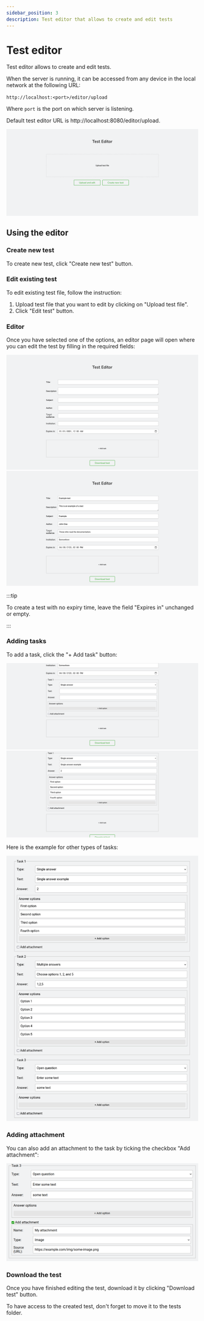 ```yaml
---
sidebar_position: 3
description: Test editor that allows to create and edit tests
---
```


# Test editor

Test editor allows to create and edit tests.

When the server is running, it can be accessed from any device in the local network at the following URL:

`http://localhost:<port>/editor/upload`

Where `port` is the port on which server is listening.

Default test editor URL is http://localhost:8080/editor/upload.

![Test editor upload](./img/test-editor-upload.png)

## Using the editor

### Create new test

To create new test, click "Create new test" button.

### Edit existing test

To edit existing test file, follow the instruction:

1.  Upload test file that you want to edit by clicking on "Upload test file".
2.  Click "Edit test" button.

### Editor

Once you have selected one of the options, an editor page will open where you can edit the test by filling in the required fields:

![Test editor empty](./img/test-editor-edit-empty.png)
![Test editor filled](./img/test-editor-edit-filled.png)

:::tip

To create a test with no expiry time, leave the field "Expires in" unchanged or empty.

:::

### Adding tasks

To add a task, click the "+ Add task" button:

![Test editor add task](./img/test-editor-add-task-empty.png)
![Test editor add filled](./img/test-editor-add-task-filled.png)

Here is the example for other types of tasks:

![Test editor many tasks](./img/test-editor-many-tasks.png)

### Adding attachment

You can also add an attachment to the task by ticking the checkbox "Add attachment":

![Test editor add attachment](./img/test-editor-add-attachment.png)

### Download the test

Once you have finished editing the test, download it by clicking "Download test" button.

To have access to the created test, don't forget to move it to the tests folder.
